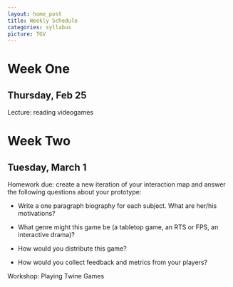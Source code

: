 ```yaml
---
layout: home_post
title: Weekly Schedule
categories: syllabus
picture: TGV
---
```



Week One
===
Thursday, Feb 25
---
Lecture: reading videogames

Week Two
===
Tuesday, March 1
---
Homework due: create a new iteration of your interaction map and answer the following questions about your prototype:

*  Write a one paragraph biography for each subject. What are her/his motivations?
 
* What genre might this game be (a tabletop game, an RTS or FPS, an interactive drama)?

* How would you distribute this game?

* How would you collect feedback and metrics from your players?

Workshop: Playing Twine Games